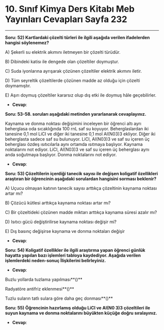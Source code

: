 # 10. Sınıf Kimya Ders Kitabı Meb Yayınları Cevapları Sayfa 232

---

**Soru: 52) Kartlardaki çözelti türleri ile ilgili aşağıda verilen ifadelerden hangisi söylenemez?**

A) Şekerli su elektrik akımını iletmeyen bir çözelti türüdür.

 B) Dibindeki katisı ile dengede olan çözeltiler doymuştur.

 C) Suda iyonlarına ayrışarak çözünen çözeltiler elektrik akımını iletir.

 D) Tüm seyreltik çözeltilerde çözünen madde az olduğu için çözelti doymamıştır.

 E) Aşırı doymuş çözeltiler kararsız olup dış etki ile doymuş hâle geçebilirler.

-   **Cevap**:

**Soru: 53-58. soruları aşağıdaki metinden yararlanarak cevaplayınız.**

Kaynama ve donma noktası değişimini inceleyen bir öğrenci altı ayrı beherglasa oda sıcaklığında 100 rnL saf su koyuyor. Beherglaslardan iki tanesine 0,1 mol LiCI ve diğer iki tanesine 0,1 mol AI(N03)3 ekliyor. Diğer iki beherglasta sadece saf su bulunuyor. LiCI, AI(N03)3 ve saf su içeren üç beherglası özdeş ısıtıcılarla aynı ortamda ısıtmaya başlıyor. Kaynama noktalarını not ediyor. LiCI, AI(N03)3 ve saf su içeren üç beherglası aynı anda soğutmaya başlıyor. Donma noktalarını not ediyor.

-   **Cevap**:

**Soru: 53) Çözeltilerin içerdiği tanecik sayısı ile değişen koligatif özellikleri araştıran bir öğrencinin aşağıdaki sorulardan hangisini sorması beklenir?**

A) Uçucu olmayan katının tanecik sayısı arttıkça çözeltinin kaynama noktası artar mı?

 B) Çözücü kütlesi arttıkça kaynama noktası artar mı?

 C) Bir çözeltideki çözünen madde miktarı arttıkça kaynama süresi azalır mı?

 D) Isıtıcı gücü değiştirilirse kaynama noktası değişir mi?

 E) Dış basınç değişirse kaynama ve donma noktaları değişir

-   **Cevap**:

**Soru: 54) Koligatif özellikler ile ilgili araştırma yapan öğrenci günlük hayatta yapılan bazı işlemleri tabloya kaydediyor. Aşağıda verilen işlemlerdeki neden-sonuç İlişkilerini belirleyiniz.**

-   **Cevap**:

Buzlu yollarda tuzlama yapılması**()**

 Radyatöre antifriz eklenmesi**()**

 Tuzlu suların tatlı sulara göre daha geç donması**()**

**Soru: 55) Öğrencinin hazırlamış olduğu LiCI ve AI(N0 3)3 çözeltileri ile suyun kaynama ve donma noktalarını büyükten küçüğe doğru sıralayınız.**

-   **Cevap**: